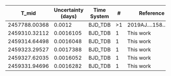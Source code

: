 |T_mid        |Uncertainty (days)|Time System|#  |Reference           |
|-------------|------------------|-----------|---|--------------------|
|2457788.00368|0.0012            |BJD_TDB    |>1 |2019AJ....158...63E |
|2459310.32112|0.0016105         |BJD_TDB    |1  |This work           |
|2459314.64498|0.0016048         |BJD_TDB    |1  |This work           |
|2459323.29527|0.0017388         |BJD_TDB    |1  |This work           |
|2459327.62035|0.0016052         |BJD_TDB    |1  |This work           |
|2459331.94696|0.0016282         |BJD_TDB    |1  |This work           |
